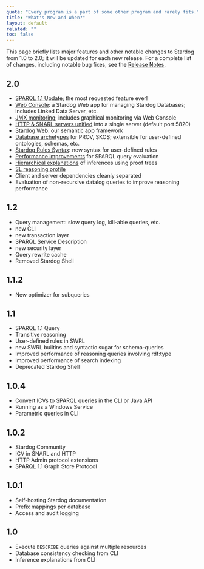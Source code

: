 ```yaml
---
quote: "Every program is a part of some other program and rarely fits."
title: "What's New and When?"
layout: default
related: ""
toc: false
---
```


This page briefly lists major features and other notable changes to Stardog from 1.0 to 2.0; it will be updated for each new release. For a complete list of changes, including notable bug fixes, see the [Release Notes](/docs/RELEASE_NOTES.txt).

## 2.0

- [SPARQL 1.1 Update](/using/#sd-Updating); the most requested feature ever!
- [Web Console](/console): a Stardog Web app for managing Stardog Databases; includes Linked Data Server, etc.
- [JMX monitoring](/admin/#sd-JMX); includes graphical monitoring via Web Console
- [HTTP & SNARL servers unified](/admin/#sd-HTTP-SNARL-Unification) into a single server (default port 5820)
- [Stardog Web](/web): our semantic app framework
- [Database archetypes](/admin/#sd-Archetypes) for PROV, SKOS; extensible for user-defined ontologies, schemas, etc.
- [Stardog Rules Syntax](/owl2/#sd-Stardog-Rules-Syntax): new syntax for user-defined rules
- [Performance improvements](/performance) for SPARQL query evaluation
- [Hierarchical explanations](/owl2/#sd-Proof-Trees) of inferences using proof trees
- [SL reasoning profile](/owl2/#sd-Profiles)
- Client and server dependencies cleanly separated
- Evaluation of non-recursive datalog queries to improve reasoning performance

## 1.2

- Query management: slow query log, kill-able queries, etc.
- new CLI
- new transaction layer
- SPARQL Service Description
- new security layer
- Query rewrite cache
- Removed Stardog Shell

## 1.1.2

- New optimizer for subqueries

## 1.1

- SPARQL 1.1 Query
- Transitive reasoning
- User-defined rules in SWRL
- new SWRL builtins and syntactic sugar for schema-queries
- Improved performance of reasoning queries involving rdf:type
- Improved performance of search indexing
- Deprecated Stardog Shell

## 1.0.4

- Convert ICVs to SPARQL queries in the CLI or Java API
- Running as a Windows Service
- Parametric queries in CLI

## 1.0.2

- Stardog Community
- ICV in SNARL and HTTP
- HTTP Admin protocol extensions
- SPARQL 1.1 Graph Store Protocol

## 1.0.1

- Self-hosting Stardog documentation
- Prefix mappings per database
- Access and audit logging

## 1.0

- Execute `DESCRIBE` queries against multiple resources
- Database consistency checking from CLI
- Inference explanations from CLI